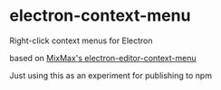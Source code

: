 # electron-context-menu

Right-click context menus for Electron

based on [MixMax's electron-editor-context-menu](https://github.com/mixmaxhq/electron-editor-context-menu)

Just using this as an experiment for publishing to npm
